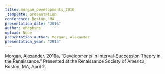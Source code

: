 ```yaml
---
title: morgan_developments_2016
_template: presentation
conference: Boston, MA
presentation_date: "2016"
author: ehopkins
upload: None
presentation_author: Morgan, Alexander
presentation_year: "2016"
---
```

Morgan, Alexander. 2016a. “Developments in Interval-Succession Theory in the Renaissance.” Presented at the Renaissance Society of America, Boston, MA, April 2.